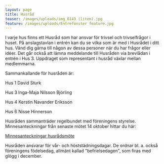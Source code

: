 ```yaml
---
layout: page
title: Husråd
teaser: /images/uploads/img_6143 (liten).jpg
feature: /images/uploads/Entrefonster feature.jpg
---
```

I varje hus finns ett Husråd som har ansvar för trivsel och trivselfrågor i huset. På anslagstavlan i entrén kan du se vilka som är med i Husrådet i ditt hus. Vänd dig gärna till någon av dessa personer när du har frågor eller idéer. Det går också att lämna meddelande till Husråden via brevlådan i entrén i Hus 3. Uppdraget som representant i husråd växlar mellan medlemmarna.

Sammankallande för husråden är:

Hus 1     David Sturk

Hus 3     Inga-Maja Nilsson Björling

Hus 4     Kerstin Navander Eriksson

Hus 6     Nisse Hinnerson

Husråden sammanträder regelbundet med föreningens styrelse. Minnesanteckningar från senaste mötet 14 oktober hittar du här:

[Minnesanteckningar husrådsmöte](/images/uploads/2020-10-14_Gemensamt_husr%C3%A5dsm%C3%B6te.pdf)

Husråden ansvarar för vår- och höststädningsdagar. De ordnar bl. a. också föreningens födelsedag, allmänt kallad "befrielsedagen", som firas med glögg i december.
